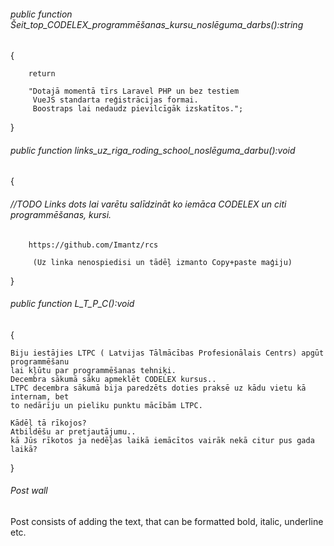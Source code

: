 ###### public function Šeit_top_CODELEX_programmēšanas_kursu_noslēguma_darbs():string

{ 

        return
        
        "Dotajā momentā tīrs Laravel PHP un bez testiem
         VueJS standarta reģistrācijas formai.
         Boostraps lai nedaudz pievilcīgāk izskatītos.";
 
      
}


###### public function links_uz_riga_roding_school_noslēguma_darbu():void

{
###### //TODO Links dots lai varētu salīdzināt ko iemāca CODELEX un citi programmēšanas, kursi. 

        https://github.com/Imantz/rcs
        
         (Uz linka nenospiedisi un tādēļ izmanto Copy+paste maģiju)
}





###### public function L_T_P_C():void

{

    Biju iestājies LTPC ( Latvijas Tālmācības Profesionālais Centrs) apgūt programmēšanu 
    lai kļūtu par programmēšanas tehniķi.
    Decembra sākumā sāku apmeklēt CODELEX kursus..
    LTPC decembra sākumā bija paredzēts doties praksē uz kādu vietu kā internam, bet
    to nedārīju un pieliku punktu mācībām LTPC.
    
    Kādēļ tā rīkojos? 
    Atbildēšu ar pretjautājumu..
    kā Jūs rīkotos ja nedēļas laikā iemācītos vairāk nekā citur pus gada laikā?

}




###### Post wall

Post consists of adding the text, that can be formatted bold, italic, underline etc.  
